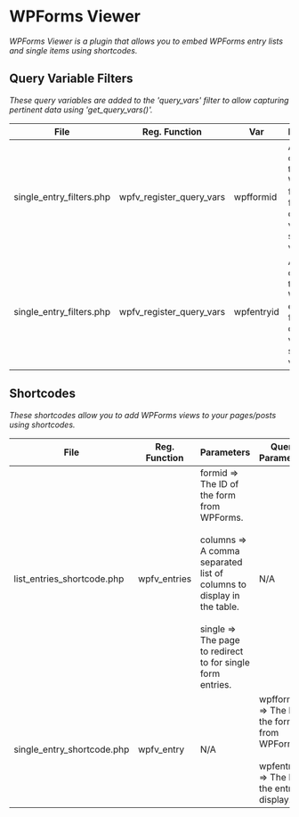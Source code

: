 # WPForms Viewer
*WPForms Viewer is a plugin that allows you to embed WPForms entry lists and single items using shortcodes.*

## Query Variable Filters
*These query variables are added to the 'query_vars' filter to allow capturing pertinent data using 'get_query_vars()'.*
  
| File | Reg. Function | Var | Description | Notes |
| ---- | ------------- | --- | ----------- | ----- |
| single_entry_filters.php | wpfv_register_query_vars | wpfformid | Allows for capturing the WPForms form id from the query variables in single entry views. | |
| single_entry_filters.php | wpfv_register_query_vars | wpfentryid | Allows for capturing the WPForms entry id from the query variables in single entry views. | |

## Shortcodes
*These shortcodes allow you to add WPForms views to your pages/posts using shortcodes.*

| File | Reg. Function | Parameters | Query Parameters | Usage | Description |
| ---- | ------------- | ---------- | ---------------- | ----- | ----------- |
| list_entries_shortcode.php | wpfv_entries | formid => The ID of the form from WPForms.<br><br>columns => A comma separated list of columns to display in the table.<br><br>single => The page to redirect to for single form entries. | N/A | [wpfv_entries_list formid="<FORM_ID>" columns="<COLUMNS>" single=""] | Allows for displaying WPForms entries in a list on a page via a shortcode. |
| single_entry_shortcode.php | wpfv_entry | N/A | wpfformid => The ID of the form from WPForms.<br><br>wpfentryid => The ID of the entry to display. | [wpfv_single_entry] | Allows for displaying a single WPForms entry on a page via a shortcode. |